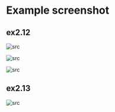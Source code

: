 # Example screenshot

## ex2.12

![src](https://i.imgur.com/rVqsndu.jpg)

![src](https://i.imgur.com/FtnOfbt.jpg)

![src](https://i.imgur.com/rQJqV7c.jpg)

## ex2.13
![src](https://i.imgur.com/6ba1Ut8.gif)
